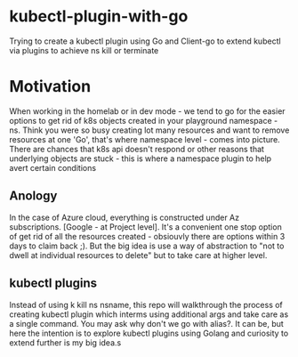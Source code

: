 # kubectl-plugin-with-go
Trying to create a kubectl plugin using Go and Client-go to extend kubectl via plugins to achieve ns kill or terminate

# Motivation
When working in the homelab or in dev mode - we tend to go for the easier options to get rid of k8s objects created in your playground namespace - ns. Think you were so busy creating lot many resources and want to remove resources at one 'Go', that's where namespace level - comes into picture. There are chances that k8s api doesn't respond or other reasons that underlying objects are stuck - this is where a namespace plugin to help avert certain conditions

## Anology
In the case of Azure cloud, everything is constructed under Az subscriptions. [Google - at Project level]. It's a convenient one stop option of get rid of all the resources created - obsiouvly there are options within 3 days to claim back ;). But the big idea is use a way of abstraction to "not to dwell at individual resources to delete" but to take care at higher level.

## kubectl plugins
Instead of using k kill ns nsname, this repo will walkthrough the process of creating kubectl plugin which interms using additional args and take care as a single command.
You may ask why don't we go with alias?. It can be, but here the intention is to explore kubectl plugins using Golang and curiosity to extend further is my big idea.s